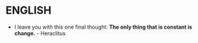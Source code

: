 # ENGLISH

+ I leave you with this one final thought: **The only thing that is constant is change.** - Heraclitus
